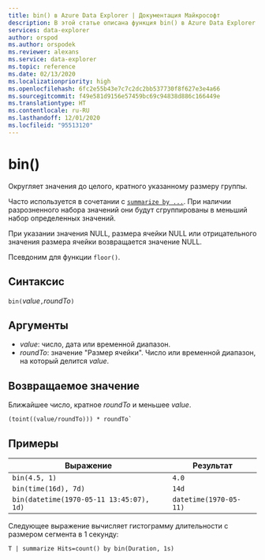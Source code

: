 ```yaml
---
title: bin() в Azure Data Explorer | Документация Майкрософт
description: В этой статье описана функция bin() в Azure Data Explorer.
services: data-explorer
author: orspod
ms.author: orspodek
ms.reviewer: alexans
ms.service: data-explorer
ms.topic: reference
ms.date: 02/13/2020
ms.localizationpriority: high
ms.openlocfilehash: 6fc2e55b43e7c7c2dc2bb537730f8f627e3e4a66
ms.sourcegitcommit: f49e581d9156e57459bc69c94838d886c166449e
ms.translationtype: HT
ms.contentlocale: ru-RU
ms.lasthandoff: 12/01/2020
ms.locfileid: "95513120"
---
```

# <a name="bin"></a>bin()

Округляет значения до целого, кратного указанному размеру группы. 

Часто используется в сочетании с [`summarize by ...`](./summarizeoperator.md).
При наличии разрозненного набора значений они будут сгруппированы в меньший набор определенных значений.

При указании значения NULL, размера ячейки NULL или отрицательного значения размера ячейки возвращается значение NULL. 

Псевдоним для функции `floor()`.

## <a name="syntax"></a>Синтаксис

`bin(`*value*`,`*roundTo*`)`

## <a name="arguments"></a>Аргументы

* *value*: число, дата или временной диапазон. 
* *roundTo*: значение "Размер ячейки". Число или временной диапазон, на который делится *value*. 

## <a name="returns"></a>Возвращаемое значение

Ближайшее число, кратное *roundTo* и меньшее *value*.  
 
```kusto
(toint((value/roundTo))) * roundTo`
```

## <a name="examples"></a>Примеры

Выражение | Результат
---|---
`bin(4.5, 1)` | `4.0`
`bin(time(16d), 7d)` | `14d`
`bin(datetime(1970-05-11 13:45:07), 1d)`|  `datetime(1970-05-11)`


Следующее выражение вычисляет гистограмму длительности с размером сегмента в 1 секунду:

```kusto
T | summarize Hits=count() by bin(Duration, 1s)
```
